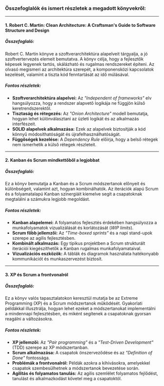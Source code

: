 ### Összefoglalók és ismert részletek a megadott könyvekről:

---

#### **1. Robert C. Martin: Clean Architecture: A Craftsman's Guide to Software Structure and Design**

##### **Összefoglaló:**
Robert C. Martin könyve a szoftverarchitektúra alapelveit tárgyalja, a jó szoftvertervezés elemeit bemutatva. A könyv célja, hogy a fejlesztők képesek legyenek tartós, skálázható és rugalmas rendszereket építeni. Az olvasó megismeri az architektúra szerepét, a komponensközi kapcsolatok kezelését, valamint a tiszta kód fenntartását az idő múlásával.

##### **Fontos részletek:**
- **Szoftverarchitektúra alapelvei:** Az *"Independent of frameworks"* elv hangsúlyozza, hogy a rendszer alapvető logikája ne függjön külső keretrendszerektől.
- **Tisztaság és rétegezés:** Az *"Onion Architecture"* modell bemutatja, hogyan lehet különválasztani az üzleti logikát és az alkalmazás interfészeit.
- **SOLID alapelvek alkalmazása:** Ezek az alapelvek biztosítják a kód könnyű módosíthatóságát és újrafelhasználhatóságát.
- **Függőségek kezelése:** A *Dependency Rule* előírja, hogy a belső rétegek nem ismerhetik a külső rétegek részleteit.

---

#### **2. Kanban és Scrum mindkettőből a legjobbat**

##### **Összefoglaló:**
Ez a könyv bemutatja a Kanban és a Scrum módszertanok előnyeit és különbségeit, valamint azt, hogyan kombinálhatók. Az iterációk alapú Scrum és a folyamatalapú Kanban szinergiáit kiemelve segít a csapatoknak megtalálni a számukra legjobb megoldást.

##### **Fontos részletek:**
- **Kanban alapelemei:** A folyamatos fejlesztés érdekében hangsúlyozza a munkafolyamatok vizualizálását és korlátozását (*WIP limits*).
- **Scrum főbb jellemzői:** Az *"Time-boxed sprints"* és a napi stand-upok szerepe az agilis fejlesztésben.
- **Kombinált alkalmazás:** Egy tipikus projektben a Scrum strukturált iterációi kiegészíthetők a Kanban rugalmas munkafolyamataival.
- **Vizualizációs eszközök:** A táblák és diagramok használata hatékonyabb kommunikációt és munkaszervezést biztosít.

---

#### **3. XP és Scrum a frontvonalról**

##### **Összefoglaló:**
Ez a könyv valós tapasztalatokon keresztül mutatja be az Extreme Programming (XP) és a Scrum módszertanok működését. Gyakorlati példákkal illusztrálja, hogyan lehet ezeket a módszertanokat implementálni a mindennapi fejlesztésben, és miként segítenek a csapatoknak gyorsan reagálni a változásokra.

##### **Fontos részletek:**
- **XP jellemzői:** Az *"Pair programming"* és a *"Test-Driven Development"* (TDD) szerepe az XP módszertanban.
- **Scrum alkalmazása:** A csapatok önszerveződése és az *"Definition of Done"* fontossága.
- **Problémák a frontvonalról:** Példák azokra a kihívásokra, amelyekkel csapatok szembesülhetnek a módszertanok bevezetése során.
- **Agilitás és folyamatos tanulás:** Az agilis szemlélet folyamatos fejlődést, tanulást és alkalmazkodást követel meg a csapatoktól.